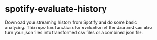 # spotify-evaluate-history

Download your streaming history from Spotify and do some basic analysing. This repo has functions for evaluation of the data and can also turn your json files into transformed csv files or a combined json file.

